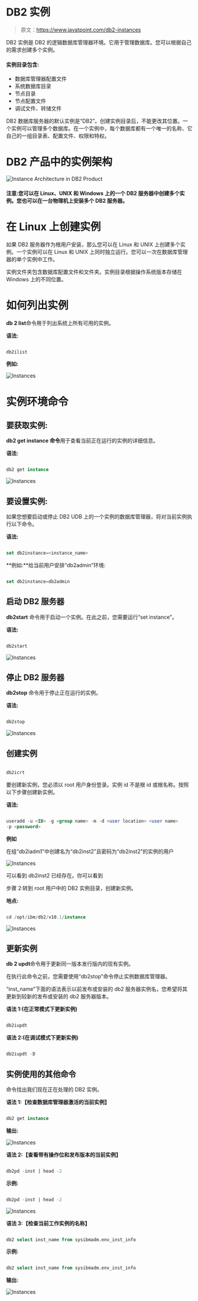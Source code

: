 # DB2 实例

> 原文：<https://www.javatpoint.com/db2-instances>

DB2 实例是 DB2 的逻辑数据库管理器环境。它用于管理数据库。您可以根据自己的需求创建多个实例。

#### 实例目录包含:

*   数据库管理器配置文件
*   系统数据库目录
*   节点目录
*   节点配置文件
*   调试文件、转储文件

DB2 数据库服务器的默认实例是“DB2”。创建实例目录后，不能更改其位置。一个实例可以管理多个数据库。在一个实例中，每个数据库都有一个唯一的名称、它自己的一组目录表、配置文件、权限和特权。

# DB2 产品中的实例架构

![Instance Architecture in DB2 Product](img/16ac9aff5f631fe77d90c5808c6c11fe.png)

#### 注意:您可以在 Linux、UNIX 和 Windows 上的一个 DB2 服务器中创建多个实例。您也可以在一台物理机上安装多个 DB2 服务器。

# 在 Linux 上创建实例

如果 DB2 服务器作为根用户安装，那么您可以在 Linux 和 UNIX 上创建多个实例。一个实例可以在 Linux 和 UNIX 上同时独立运行。您可以一次在数据库管理器的单个实例中工作。

实例文件夹包含数据库配置文件和文件夹。实例目录根据操作系统版本存储在 Windows 上的不同位置。

# 如何列出实例

**db 2 list**命令用于列出系统上所有可用的实例。

**语法:**

```sql

db2ilist  

```

**例如:**

![Instances](img/6e2aebd8db9c10bc2d8d0a738e5bdd91.png)

# 实例环境命令

## 要获取实例:

**db2 get instance 命令**用于查看当前正在运行的实例的详细信息。

**语法:**

```sql

db2 get instance

```

![Instances](img/f7d48de43c081eefc8c554a561050239.png)

## 要设置实例:

如果您想要启动或停止 DB2 UDB 上的一个实例的数据库管理器，将对当前实例执行以下命令。

**语法:**

```sql

set db2instance=<instance_name>

```

**例如:**给当前用户安排“db2admin”环境:

```sql

set db2instance=db2admin

```

## 启动 DB2 服务器

**db2start** 命令用于启动一个实例。在此之前，您需要运行“set instance”。

**语法:**

```sql

db2start

```

![Instances](img/3a83273d4513f7eca03253bce66a060e.png)

## 停止 DB2 服务器

**db2stop** 命令用于停止正在运行的实例。

**语法:**

```sql

db2stop  

```

![Instances](img/9b5137d50ba812ad4a2182a3871f5887.png)

## 创建实例

```sql

db2icrt

```

要创建新实例，您必须以 root 用户身份登录。实例 id 不是根 id 或根名称。按照以下步骤创建新实例。

**语法:**

```sql

useradd -u <ID> -g <group name> -m -d <user location> <user name>
-p <password>  

```

**例如**

在组“db2iadm1”中创建名为“db2inst2”且密码为“db2inst2”的实例的用户

![Instances](img/71172b5df6984baa9a337ba1286ea3a7.png)

可以看到 db2inst2 已经存在。你可以看到

步骤 2:转到 root 用户中的 DB2 实例目录，创建新实例。

**地点:**

```sql

cd /opt/ibm/db2/v10.1/instance  

```

![Instances](img/d546d046e563ab015da3c624cd74b0f1.png)

## 更新实例

**db 2 updt**命令用于更新同一版本发行版内的现有实例。

在执行此命令之前，您需要使用“db2stop”命令停止实例数据库管理器。

“inst_name”下面的语法表示以前发布或安装的 db2 服务器实例名，您希望将其更新到较新的发布或安装的 db2 服务器版本。

**语法 1:(在正常模式下更新实例)**

```sql

db2iupdt  
```

**语法 2:(在调试模式下更新实例)**

```sql

db2iupdt -D  
```

## 实例使用的其他命令

命令找出我们现在正在处理的 DB2 实例。

**语法 1:【检查数据库管理器激活的当前实例】**

```sql

db2 get instance  

```

**输出:**

![Instances](img/7d73f5238fd58e16f927ecefd2f9f838.png)

**语法 2:【查看带有操作位和发布版本的当前实例】**

```sql

db2pd -inst | head -2  

```

**示例:**

```sql

db2pd -inst | head -2  

```

![Instances](img/90b68e12c5821b512164856d8158b214.png)

**语法 3:【检查当前工作实例的名称】**

```sql

db2 select inst_name from sysibmadm.env_inst_info  

```

**示例:**

```sql

db2 select inst_name from sysibmadm.env_inst_info  

```

**输出:**

![Instances](img/3a2a6e56ec5336beaa8d449e3790318a.png)